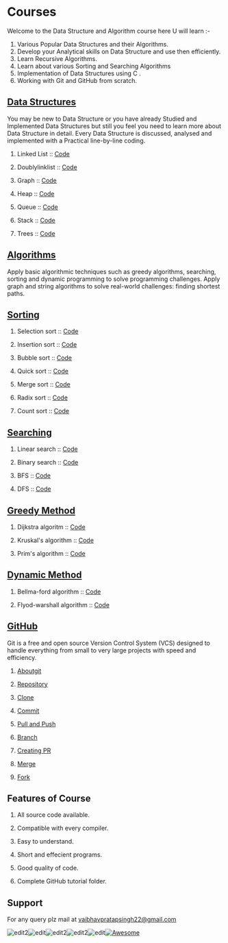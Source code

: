 # Courses

Welcome to the Data Structure and Algorithm course here U will learn :-

1. Various Popular Data Structures and their Algorithms.
1. Develop your Analytical skills on Data Structure and use then efficiently.
1. Learn Recursive Algorithms.
1. Learn about various Sorting and Searching Algorithms
1. Implementation of Data Structures using C .
1. Working with Git and GitHub from scratch.

## [Data Structures](2-datastructure)

  You may be new to Data Structure or you have already Studied and Implemented Data Structures but still you feel you need to learn more about Data Structure in detail. Every Data Structure is discussed, analysed and implemented with a Practical line-by-line coding.


1. Linked List :: [Code](D:\git\Courses\2-datastructure\1-linklist.c)

2. Doublylinklist :: [Code](2-datastructure\2-doublylinklist.c)

3. Graph :: [Code](2-datastructure\3-graph.c)

4. Heap ::   [Code](2-datastructure\4-heap.c)   

5. Queue ::   [Code](2-datastructure\5-queue.c)

6. Stack ::   [Code](2-datastructure\6-stack.c)

7. Trees ::  [Code](2-datastructure\7-treetraversal.c)

 ## [Algorithms](3-algorithms)  
 
Apply basic algorithmic techniques such as greedy algorithms, searching, sorting and dynamic programming to solve programming challenges.
Apply graph and string algorithms to solve real-world challenges: finding shortest paths.

## [Sorting](3-algorithms\sorting)

1. Selection sort :: [Code](3-algorithms\sorting\1-selection.c)

2. Insertion sort :: [Code](3-algorithms\sorting\2-insertion.c)

3. Bubble sort :: [Code](3-algorithms\sorting\3-bubble.c)

4. Quick sort :: [Code](3-algorithms\sorting\4-quick.c)   

5. Merge sort :: [Code](3-algorithms\sorting\5-merge.c)

6. Radix sort :: [Code](3-algorithms\sorting\6-radix.c)

7. Count sort :: [Code](3-algorithms\sorting\7-count.c)

## [Searching](3-algorithms\searching)

1. Linear search :: [Code](3-algorithms\searching/1-linear-search.c)

2. Binary search :: [Code](3-algorithms\searching/2-binary-search.c)

3. BFS :: [Code](3-algorithms\searching/3-breadth-first-search.c)

4. DFS :: [Code](3-algorithms\searching/4-depth-first-search.c)

 ## [Greedy Method](3-algorithms\greedy-method)

1. Dijkstra algoritm :: [Code](3-algorithms\greedy-method\1-dijkstra.c)

2. Kruskal's algorithm :: [Code](3-algorithms\greedy-method\2-kruskal.c)

3. Prim's algorithm :: [Code](3-algorithms\greedy-method\3-prims.c)

## [Dynamic Method](3-algorithms\dynamic-method)

1. Bellma-ford algorithm :: [Code](3-algorithms\dynamic-method\1-bellman-ford.c)

2. Flyod-warshall algorithm :: [Code](3-algorithms\dynamic-method\2-flyod-warshall.c)

 ## [GitHub](1-github)

Git is a free and open source Version Control System (VCS) designed to handle everything from small to very large projects with speed and efficiency.

1. [Aboutgit](1-github\1-aboutgit.md)


2. [Repository](1-github\2-repository.md)


3. [Clone](1-github\3-clone.md)


4. [Commit](1-github\4-commit.md)
   

5. [Pull and Push](1-github\5-pull-and-push.md)


6. [Branch](1-github\6-branch.md)


7. [Creating PR](1-github\7-creatingPR.md)

8. [Merge](1-github\8-merge.md)

9. [Fork](1-github\9-fork.md)


## Features of Course
1. All source code available.

2. Compatible with every compiler.
3. Easy to understand.
4. Short and effecient programs.
5. Good quality of code.
6. Complete GitHub tutorial folder.

## Support
For any query plz mail at vaibhavpratapsingh22@gmail.com


![edit2](https://img.shields.io/static/v1?label=topic&message=Introduction&color=orange)![edit](https://img.shields.io/github/languages/top/vaibhavpratapsingh22/Courses)![edit2](https://img.shields.io/static/v1?label=madeby&message=Vaibhav&color=<COLOR>)![edit2](https://img.shields.io/static/v1?label=reviewer&message=Udey&color=<COLOR>)![edit](https://img.shields.io/static/v1?label=PRs&message=Welcome&color=<COLOR>)[![Awesome](https://cdn.rawgit.com/sindresorhus/awesome/d7305f38d29fed78fa85652e3a63e154dd8e8829/media/badge.svg)](https://github.com/sindresorhus/awesome#readme)
